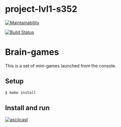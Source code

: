 # project-lvl1-s352

[![Maintainability](https://api.codeclimate.com/v1/badges/f6323a222c8b5c618d53/maintainability)](https://codeclimate.com/github/enmalafeev/project-lvl1-s352/maintainability)

[![Build Status](https://travis-ci.com/enmalafeev/project-lvl1-s352.svg?branch=master)](https://travis-ci.com/enmalafeev/project-lvl1-s352)

# Brain-games
This is a set of mini-games launched from the console.

## Setup

```sh
$ make install
```
## Install and run

[![asciicast](https://asciinema.org/a/T2gcLEDDNAfmbZMxs7MvvmF7O.png)](https://asciinema.org/a/T2gcLEDDNAfmbZMxs7MvvmF7O)